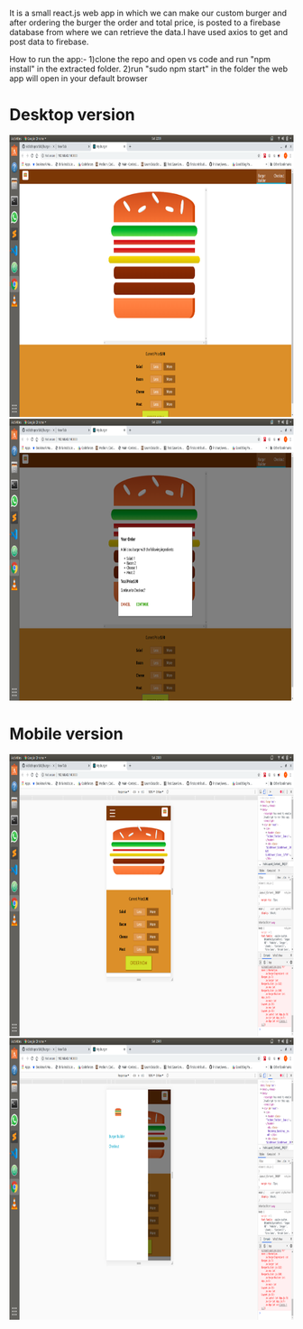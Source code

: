  It is a small react.js web app in which we can make our custom burger and after ordering the burger the order and total price, is posted to a firebase database from where we can retrieve the data.I have used axios to get and post data to firebase.

 How to run the app:- 1)clone the repo and open vs code and run "npm install" in the extracted folder.
                      2)run "sudo npm start" in the folder the web app will open in your default browser
                      
                      
# Desktop version                 
<img src="https://github.com/viditchopra1500/burger-app/blob/master/Screenshot%20from%202020-04-18%2022-59-34.png" width=
"800" height="500">
<img src="https://github.com/viditchopra1500/burger-app/blob/master/Screenshot%20from%202020-04-18%2022-59-38.png" width=
"800" height="500">

# Mobile version
<img src="https://github.com/viditchopra1500/burger-app/blob/master/Screenshot%20from%202020-04-18%2023-01-05.png" width=
"800" height="500">
<img src="https://github.com/viditchopra1500/burger-app/blob/master/Screenshot%20from%202020-04-18%2023-01-08.png" width=
"800" height="500">
